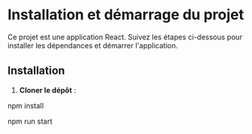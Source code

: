 # Installation et démarrage du projet

Ce projet est une application React. Suivez les étapes ci-dessous pour installer les dépendances et démarrer l'application.

## Installation

1. **Cloner le dépôt** :

npm install

npm run start
